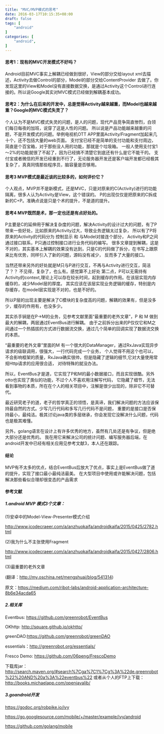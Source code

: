 ```yaml
---
title: "MVC/MVP模式的思考"
date: 2016-03-17T10:15:35+08:00
draft: false
tags: [
    "android"
]
categories: [
    "android",
]
---
```



#### 思考1：现有的MVC开发模式不好吗？
Android目前MVC事实上解耦已经做到很好，View的部分交给layout xml去描述，Activity去做Control的部分，Model的部分交给ContentProvider
去做了。你发现这里的View和Model没有直接数据交换，是通过Activity这个Control进行连接的。所以说Google其实对MVC模式已经做到解耦基本成功。

#### 思考2：为什么在后来的开发中，总是觉得Activity越来越重，而Model也越来越重？Google的MVC模式失灵了？
个人认为不是MVC模式失灵的问题，是人的问题，现代产品竞争简直惨烈，白领们每日每夜的加班，说穿了这是人性的问题。
所以说是产品功能越来越重的问题，不是开发模式的问题。举例电视机OTT APP里面Activity/Fragment加起来几十个，还不包括大量的web页面。
支付宝已经不是简单的支付功能和支付周边，简直是个百宝箱，对于那些没人用的功能，那就是个垃圾箱。
一般人使用支付宝1～2%的功能就很了不起了，因为已经搞不清楚它到底还有什么是它不能干的。
支付宝或者微信的开发已经重到不行了，无论服务器开发还是客户端开发都已经极其复杂了，真真同情那些程序员，脑容量是否够用。

#### 思考3 MVP模式是最近谈的比较多的，如何评价它？
个人观点，MVP并不是新模式，还是MVC，只是对原来的C(Activity)进行的功能隔离，很多人认为Activity是View，这个错误的。
P的出现仅仅是把原来的C拆成新的C+P。准确点说是只是个术的提升，不是道的提升。

#### 思考4 MVP既然是术，那一定也还是有点好处的。
P主要是C的延伸用于解决复杂度的问题，解决Activity的设计过大的问题，有了P带来一些好处，比如原来的Activity过大，导致业务逻辑太过复杂，
所以有了P将原来的Activity的代码分为 控制显示 和 与Model对接连个部分， Activity和P之间通过接口联系，P只通过控制接口进行业务代码的编写。
很多文章提到解耦，这是不对的，其实基本上解耦的效果没有达到，只是C的代码做了拆分，在书写上跟原来比有优势，同样引入了新的问题，源码没有减少，
反而多了大量的接口。

当然还带来另外的好处就是M只与P进行交互，不再与Activity进行交互，简洁了？？ 不见得，复杂了，也么有。感觉算不上好处
第二点，P可以无需持有Activity的context,理论上可以存在较长时间，起到缓存的作用。在该层实现内存缓存的，减少Model层的厚度。
其实应该在该层实现业务逻辑的缓存，特别是内存缓存，在model层实现是不对的，也是不好的。

所以P层的出现主要是解决了C模块的复杂度高的问题，解耦的效果有，但是没多少，缓存的作用有，也没多少。

其实杀手锏是在P->M的业务，见参考文献里面“最重要的老外文章”，P 和 M 做到最大的解耦，两层通过EventBus进行解耦。
由于之前拆分出来的P仅仅它和M之间通过一个热插拔的方式进行数据流交换，通过几个简单的回调实现了数据流交换的本质。

“最重要的老外文章”里面的M 有一个很大的DataManager，通过RxJava实现异步请求的级联调用，很强大，一行代码完成一个业务，
个人觉得不用这个也可以，不会影响框架的质量，RxJava确实很帅，但是隐藏了逻辑的细节,它对大量使用常规Http请求的应用很合适，
对待特殊的就没办法。

所以，EventBus才是道，它实现了P和M的最小数据接口，而且实现很酷。另外otto也实现了类似的功能，不过个人不喜欢用注解写代码，
它隐藏了细节，无法看到事物的本质，所在在个人的相关项目中，注解是很少出现的，除非它不可替代。

最近研究老子的道，老子的哲学真正的领悟，是真谛，我们解决问题的方法应该保持最自然的方式。少写几行代码和多写几行代码不是问题，
重要的是接口是否保持最小，最纯洁。极其讨论java类的多层继承，你会发现它没解决什么问题，代码也是极其难懂。

另外，golang语言在设计上有许多优秀的地方，虽然有几处还是有争议，但是绝大部分还是优秀的。
我在用它来解决公司的统计问题、编写服务器后端，在android开发中已经有相关应用见参考文献3，本人还在跟踪。


#### 结论
MVP有不太多的优点，结合EventBus后放大了优点，事实上是EventBus做了道的提升，实现了接口最小最纯洁最美。
在大型项目中使用或许能解决问题，包括解决那些看似合理却很变态的产品需求


#### 参考文献
##### 1.android MVP 模式3个文章：

(1)安卓中的Model-View-Presenter模式介绍

http://www.jcodecraeer.com/a/anzhuokaifa/androidkaifa/2015/0425/2782.html

(2)我为什么不主张使用Fragment

http://www.jcodecraeer.com/a/anzhuokaifa/androidkaifa/2015/0427/2806.html

(3)最重要的老外文章

(翻译：http://my.oschina.net/mengshuai/blog/541314)

原文：https://medium.com/ribot-labs/android-application-architecture-8b6e34acda65


##### 2.相关库

Eventbus: https://github.com/greenrobot/EventBus

OKhttp: http://square.github.io/okhttp/

greenDAO:https://github.com/greenrobot/greenDAO

essentials：http://greenrobot.org/essentials/

Fresco Demo: https://github.com/06peng/FrescoDemo

下载库jar： http://search.maven.org/#search%7Cga%7C1%7Cg%3A%22de.greenrobot%22%20AND%20a%3A%22eventbus%22
或者从个人的FTP上下载：http://books.michaelapp.com/openjavalib/

##### 3.goandroid开发
https://godoc.org/robpike.io/ivy

https://go.googlesource.com/mobile/+/master/example/ivy/android

https://github.com/golang/mobile
